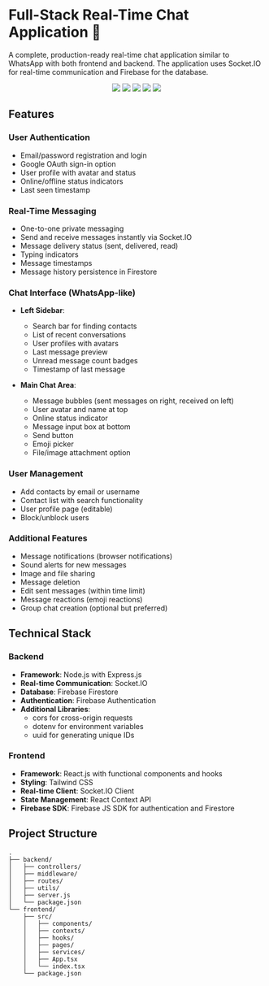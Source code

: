 # Full-Stack Real-Time Chat Application 🚀

A complete, production-ready real-time chat application similar to WhatsApp with both frontend and backend. The application uses Socket.IO for real-time communication and Firebase for the database.

<p align="center">
  <img src="https://img.shields.io/badge/React-20232A?style=for-the-badge&logo=react&logoColor=61DAFB" />
  <img src="https://img.shields.io/badge/Node.js-339933?style=for-the-badge&logo=nodedotjs&logoColor=white" />
  <img src="https://img.shields.io/badge/Socket.io-010101?&style=for-the-badge&logo=Socket.io&logoColor=white" />
  <img src="https://img.shields.io/badge/Firebase-ffca28?style=for-the-badge&logo=firebase&logoColor=black" />
  <img src="https://img.shields.io/badge/Tailwind_CSS-38B2AC?style=for-the-badge&logo=tailwind-css&logoColor=white" />
</p>

## Features

### User Authentication
- Email/password registration and login
- Google OAuth sign-in option
- User profile with avatar and status
- Online/offline status indicators
- Last seen timestamp

### Real-Time Messaging
- One-to-one private messaging
- Send and receive messages instantly via Socket.IO
- Message delivery status (sent, delivered, read)
- Typing indicators
- Message timestamps
- Message history persistence in Firestore

### Chat Interface (WhatsApp-like)
- **Left Sidebar**:
  - Search bar for finding contacts
  - List of recent conversations
  - User profiles with avatars
  - Last message preview
  - Unread message count badges
  - Timestamp of last message

- **Main Chat Area**:
  - Message bubbles (sent messages on right, received on left)
  - User avatar and name at top
  - Online status indicator
  - Message input box at bottom
  - Send button
  - Emoji picker
  - File/image attachment option

### User Management
- Add contacts by email or username
- Contact list with search functionality
- User profile page (editable)
- Block/unblock users

### Additional Features
- Message notifications (browser notifications)
- Sound alerts for new messages
- Image and file sharing
- Message deletion
- Edit sent messages (within time limit)
- Message reactions (emoji reactions)
- Group chat creation (optional but preferred)

## Technical Stack

### Backend
- **Framework**: Node.js with Express.js
- **Real-time Communication**: Socket.IO
- **Database**: Firebase Firestore
- **Authentication**: Firebase Authentication
- **Additional Libraries**: 
  - cors for cross-origin requests
  - dotenv for environment variables
  - uuid for generating unique IDs

### Frontend
- **Framework**: React.js with functional components and hooks
- **Styling**: Tailwind CSS
- **Real-time Client**: Socket.IO Client
- **State Management**: React Context API
- **Firebase SDK**: Firebase JS SDK for authentication and Firestore

## Project Structure

```
.
├── backend/
│   ├── controllers/
│   ├── middleware/
│   ├── routes/
│   ├── utils/
│   ├── server.js
│   └── package.json
└── frontend/
    ├── src/
    │   ├── components/
    │   ├── contexts/
    │   ├── hooks/
    │   ├── pages/
    │   ├── services/
    │   ├── App.tsx
    │   └── index.tsx
    └── package.json